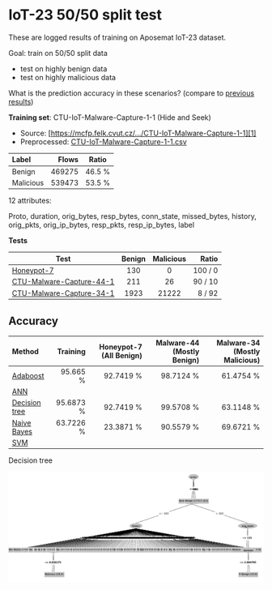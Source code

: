 # IoT-23 50/50 split test

These are logged results of training on Aposemat IoT-23 dataset.

Goal: train on 50/50 split data

- test on highly benign data
- test on highly malicious data

What is the prediction accuracy in these scenarios? (compare to [previous results](../2-24))
 
**Training set**: CTU-IoT-Malware-Capture-1-1 (Hide and Seek)

- Source: [https://mcfp.felk.cvut.cz/.../CTU-IoT-Malware-Capture-1-1][1]
- Preprocessed: [CTU-IoT-Malware-Capture-1-1.csv][2]

| Label     | Flows   | Ratio   |
| :-------- | ------: | :-----: |
| Benign    | 469275  |  46.5 % |
| Malicious | 539473  |  53.5 % |

12 attributes:

Proto, duration, orig_bytes, resp_bytes, conn_state, missed_bytes, history, orig_pkts, orig_ip_bytes, resp_pkts, 
resp_ip_bytes, label

**Tests**

| Test                          | Benign    | Malicious | Ratio   | 
| ----------------------------- | :-------: | :-------: | ------: |
| [Honeypot-7][4]               | 130       | 0         | 100 / 0 |
| [CTU-Malware-Capture-44-1][3] | 211       | 26        | 90 / 10 |
| [CTU-Malware-Capture-34-1][5] | 1923      | 21222     | 8 / 92  |

## Accuracy

| Method              |  Training | Honeypot-7 (All Benign) | Malware-44 (Mostly Benign) | Malware-34 (Mostly Malicious) |
|:--------------------|----------:|------------------------:|---------------------------:|------------------------------:|
| [Adaboost][AB]      |  95.665 % |               92.7419 % |                  98.7124 % |                     61.4754 % |
| [ANN][AN]           |           |                         |                            |                               |
| [Decision tree][DT] | 95.6873 % |               92.7419 % |                  99.5708 % |                     63.1148 % |
| [Naive Bayes][NB]   | 63.7226 % |               23.3871 % |                  90.5579 % |                     69.6721 % |
| [SVM][SV]           |           |                         |                            |                               |  
    

Decision tree

![img](tree-viz.jpeg)


[1]: https://mcfp.felk.cvut.cz/publicDatasets/IoT-23-Dataset/IndividualScenarios/CTU-IoT-Malware-Capture-1-1
[2]: https://github.com/iotcad/sensor-data/blob/0412e9b52bed951f7a1283e2b08ea52f78cc90ba/iot-23/12-attr/CTU-IoT-Malware-Capture-1-1.csv
[3]: https://github.com/iotcad/sensor-data/blob/0412e9b52bed951f7a1283e2b08ea52f78cc90ba/iot-23/12-attr/CTU-Malware-Capture-44-1-labeled.csv
[4]: https://github.com/iotcad/sensor-data/blob/0412e9b52bed951f7a1283e2b08ea52f78cc90ba/iot-23/12-attr/CTU-Honeypot-Capture-7-1-labeled.csv
[5]: https://github.com/iotcad/sensor-data/blob/0412e9b52bed951f7a1283e2b08ea52f78cc90ba/iot-23/12-attr/CTU-Malware-Capture-34-1-labeled.csv
[NB]: bayes
[DT]: tree
[SV]: svm
[AN]: ann
[AB]: adaboost
